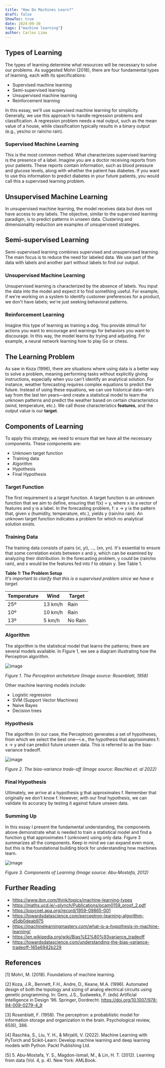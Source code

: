 ```yaml
---
title: "How Do Machines Learn?"
draft: false
ShowToc: true
date: 2024-09-30
tags: ["machine learning"]
author: Carlos Lima
---
```



## Types of Learning
The types of learning determine what resources will be necessary to solve our problems. As suggested  Mohri (2018), there are four fundamental types of learning, each with its specifications:

- Supervised machine learning
- Semi-supervised learning
- Unsupervised machine learning
- Reinforcement learning

In this essay, we'll use supervised machine learning for simplicity. Generally, we use this approach to handle regression problems and classification. A regression problem needs a real output, such as the mean value of a house, while classification typically results in a binary output (e.g., yes/no or rain/no rain).

### Supervised Machine Learning
This is the most common method. What characterizes supervised learning is the presence of a label. Imagine you are a doctor receiving reports from your patients. These reports contain information, such as blood pressure and glucose levels, along with whether the patient has diabetes. If you want to use this information to predict diabetes in your future patients, you would call this a supervised learning problem.

## Unsupervised Machine Learning
In unsupervised machine learning, the model receives data but does not have access to any labels. The objective, similar to the supervised learning paradigm, is to predict patterns in unseen data. Clustering and dimensionality reduction are examples of unsupervised strategies.

## Semi-supervised Learning
Semi-supervised learning combines supervised and unsupervised learning. The main focus is to reduce the need for labeled data. We use part of the data with labels and another part without labels to find our output.

### Unsupervised Machine Learning
Unsupervised learning is characterized by the absence of labels. You input the data into the model and expect it to find something useful. For example, if we're working on a system to identify customer preferences for a product, we don't have labels; we're just seeking behavioral patterns.

### Reinforcement Learning
Imagine this type of learning as training a dog. You provide stimuli for actions you want to encourage and warnings for behaviors you want to discourage. In this way, the model learns by trying and adjusting. For example, a neural network learning how to play Go or chess.

## The Learning Problem
As saw in Koza (1996), there are situations where using data is a better way to solve a problem, meaning performing tasks without explicitly giving instructions, especially when you can't identify an analytical solution. For instance, weather forecasting requires complex equations to predict the future. Instead of using these equations, we can use historical data—let’s say from the last ten years—and create a statistical model to learn the unknown patterns and predict the weather based on certain characteristics (wind, temperature, etc.). We call those characteristics **features**, and the output value is our **target**.

## Components of Learning
To apply this strategy, we need to ensure that we have all the necessary components. These components are:

- Unknown target function
- Training data
- Algorithm
- Hypothesis
- Final Hypothesis

### Target Function
The first requirement is a target function. A target function is an unknown function that we aim to define, ensuring that f(x) = y, where x is a vector of features and y is a label. In the forecasting problem, f: x → y is the pattern that, given x (humidity, temperature, etc.), yields y (rain/no rain). An unknown target function indicates a problem for which no analytical solution exists.

### Training Data
The training data consists of pairs (xi, yi), ..., (xn, yn). It's essential to ensure that some correlation exists between x and y, which can be examined by analyzing their distribution. In the forecasting problem, y could be (rain/no rain), and x would be the features fed into f to obtain y. See Table 1.

**Table 1: The Problem Setup**  
*It's important to clarify that this is a supervised problem since we have a target.*

| Temperature | Wind    | Target  |
|-------------|---------|---------|
| 25º        | 13 km/h | Rain    |
| 10º        | 10 km/h | Rain    |
| 13º        | 5 km/h  | No Rain |

### Algorithm
The algorithm is the statistical model that learns the patterns; there are several models available. In Figure 1, we see a diagram illustrating how the Perceptron algorithm.

![image](https://github.com/user-attachments/assets/ded36d18-8f48-4c9c-aa0b-fb414459d1b5)


*Figure 1. The Perceptron archeteture (Image source: Rosenblatt, 1958)*

Other machine learning models include:

- Logistic regression
- SVM (Support Vector Machines)
- Naive Bayes
- Decision trees

### Hypothesis
The algorithm (in our case, the Perceptron) generates a set of hypotheses, from which we select the best one—i.e., the hypothesis that approximates f: x → y and can predict future unseen data. This is referred to as the bias-variance tradeoff.

![image](https://github.com/user-attachments/assets/a098940f-445b-4d8d-af5d-dc407f2de801)


*Figure 2. The bias-variance trade-off (Image source: Raschka et. al 2022)*

### Final Hypothesis
Ultimately, we arrive at a hypothesis g that approximates f. Remember that originally we don't know f. However, with our final hypothesis, we can validate its accuracy by testing it against future unseen data.

### Summing Up
In this essay I present the fundamental understanding, the components above demonstrate what is needed to train a statistical model and find a function g that approximates f (unknown) using only data. Figure 3 summarizes all the components. Keep in mind we can expand even more, but this is the foundational building block for understanding how machines learn.

![image](https://github.com/user-attachments/assets/4fcb808f-a098-4039-9aff-ac0f1b6d89e4)


*Figure 3. Components of Learning (Image source: Abu-Mostafa, 2012)*

## Further Reading
- https://www.ibm.com/think/topics/machine-learning-types
- https://maths.ucd.ie/~plynch/Publications/pcam0159_proof_2.pdf
- https://psycnet.apa.org/record/1959-09865-001
- https://towardsdatascience.com/perceptron-learning-algorithm-d5db0deab975
- https://machinelearningmastery.com/what-is-a-hypothesis-in-machine-learning/
- https://en.wikipedia.org/wiki/Bias%E2%80%93variance_tradeoff
- https://towardsdatascience.com/understanding-the-bias-variance-tradeoff-165e6942b229

## References
[1] Mohri, M. (2018). Foundations of machine learning.

[2] Koza, J.R., Bennett, F.H., Andre, D., Keane, M.A. (1996). Automated design of both the topology and sizing of analog electrical circuits using genetic programming. In: Gero, J.S., Sudweeks, F. (eds) Artificial Intelligence in Design ’96. Springer, Dordrecht. https://doi.org/10.1007/978-94-009-0279-4_9

[3] Rosenblatt, F. (1958). The perceptron: a probabilistic model for information storage and organization in the brain. Psychological review, 65(6), 386.

[4] Raschka, S., Liu, Y. H., & Mirjalili, V. (2022). Machine Learning with PyTorch and Scikit-Learn: Develop machine learning and deep learning models with Python. Packt Publishing Ltd.

[5] 5. Abu-Mostafa, Y. S., Magdon-Ismail, M., & Lin, H. T. (2012). Learning from data (Vol. 4, p. 4). New York: AMLBook.

